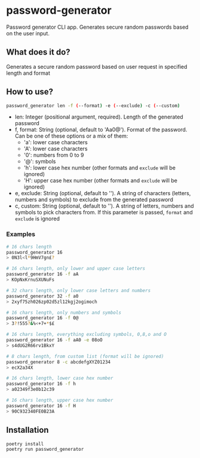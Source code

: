 # password-generator

Password generator CLI app. Generates secure random passwords based on the user input.

## What does it do?

Generates a secure random password based on user request in specified length and format

## How to use?

```bash
password_generator len -f (--format) -e (--exclude) -c (--custom)
```

- len: Integer (positional argument, required). Length of the generated password
- f, format: String (optional, default to 'Aa0@'). Format of the password. Can be one of these options or a mix of them:
  - 'a': lower case characters
  - 'A': lower case characters
  - '0': numbers from 0 to 9
  - '@': symbols
  - 'h': lower case hex number (other formats and `exclude` will be ignored)
  - 'H': upper case hex number (other formats and `exclude` will be ignored)
- e, exclude: String (optional, default to ''). A string of characters (letters, numbers and symbols) to exclude from the generated password
- c, custom: String (optional, default to ''). A string of letters, numbers and symbols to pick characters from. If this parameter is passed, `format` and `exclude` is ignored

### Examples

```bash
# 16 chars length
password_generator 16
> 0N3l<l*9HmV7gn£?

# 16 chars length, only lower and upper case letters
password_generator 16 -f aA
> KOpNxKrnuSXUNuFs

# 32 chars length, only lower case letters and numbers
password_generator 32 -f a0
> 2xyf75zh026zp02d5zl12kgj2ogimoch

# 16 chars length, only numbers and symbols
password_generator 16 -f 0@
> 3?!555?&%<+7+*$£

# 16 chars length, everything excluding symbols, 0,8,o and O
password_generator 16 -f aA0 -e 08oO
> s4dUG2R66rv1BkxY

# 8 chars length, from custom list (format will be ignored)
password_generator 8 -c abcdefgXYZ01234
> ecX2a34X

# 16 chars length, lower case hex number
password_generator 16 -f h
> a02349f3e0b12c39

# 16 chars length, upper case hex number
password_generator 16 -f H
> 90C932340FE0B23A

```

## Installation

```bash
poetry install
poetry run password_generator
```
